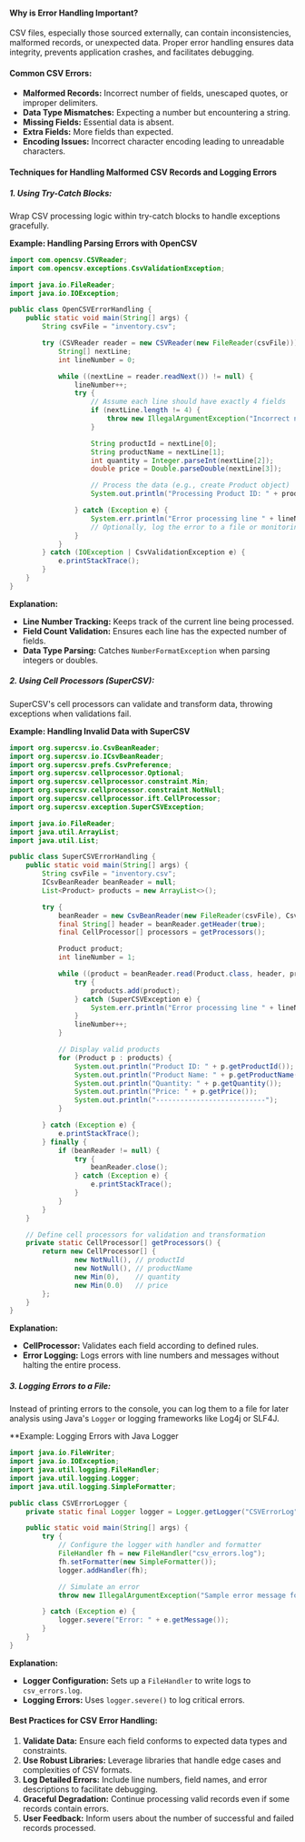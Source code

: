 #### **Why is Error Handling Important?**
CSV files, especially those sourced externally, can contain inconsistencies, malformed records, or unexpected data. Proper error handling ensures data integrity, prevents application crashes, and facilitates debugging.
#### **Common CSV Errors:**
- **Malformed Records:** Incorrect number of fields, unescaped quotes, or improper delimiters.
- **Data Type Mismatches:** Expecting a number but encountering a string.
- **Missing Fields:** Essential data is absent.
- **Extra Fields:** More fields than expected.
- **Encoding Issues:** Incorrect character encoding leading to unreadable characters.
#### **Techniques for Handling Malformed CSV Records and Logging Errors**

##### **1. Using Try-Catch Blocks:**
Wrap CSV processing logic within try-catch blocks to handle exceptions gracefully.

**Example: Handling Parsing Errors with OpenCSV**
```java
import com.opencsv.CSVReader;
import com.opencsv.exceptions.CsvValidationException;

import java.io.FileReader;
import java.io.IOException;

public class OpenCSVErrorHandling {
    public static void main(String[] args) {
        String csvFile = "inventory.csv";

        try (CSVReader reader = new CSVReader(new FileReader(csvFile))) {
            String[] nextLine;
            int lineNumber = 0;

            while ((nextLine = reader.readNext()) != null) {
                lineNumber++;
                try {
                    // Assume each line should have exactly 4 fields
                    if (nextLine.length != 4) {
                        throw new IllegalArgumentException("Incorrect number of fields");
                    }

                    String productId = nextLine[0];
                    String productName = nextLine[1];
                    int quantity = Integer.parseInt(nextLine[2]);
                    double price = Double.parseDouble(nextLine[3]);

                    // Process the data (e.g., create Product object)
                    System.out.println("Processing Product ID: " + productId);

                } catch (Exception e) {
                    System.err.println("Error processing line " + lineNumber + ": " + e.getMessage());
                    // Optionally, log the error to a file or monitoring system
                }
            }
        } catch (IOException | CsvValidationException e) {
            e.printStackTrace();
        }
    }
}
```
**Explanation:**
- **Line Number Tracking:** Keeps track of the current line being processed.
- **Field Count Validation:** Ensures each line has the expected number of fields.
- **Data Type Parsing:** Catches `NumberFormatException` when parsing integers or doubles.
##### **2. Using Cell Processors (SuperCSV):**
SuperCSV's cell processors can validate and transform data, throwing exceptions when validations fail.

**Example: Handling Invalid Data with SuperCSV**
```java
import org.supercsv.io.CsvBeanReader;
import org.supercsv.io.ICsvBeanReader;
import org.supercsv.prefs.CsvPreference;
import org.supercsv.cellprocessor.Optional;
import org.supercsv.cellprocessor.constraint.Min;
import org.supercsv.cellprocessor.constraint.NotNull;
import org.supercsv.cellprocessor.ift.CellProcessor;
import org.supercsv.exception.SuperCSVException;

import java.io.FileReader;
import java.util.ArrayList;
import java.util.List;

public class SuperCSVErrorHandling {
    public static void main(String[] args) {
        String csvFile = "inventory.csv";
        ICsvBeanReader beanReader = null;
        List<Product> products = new ArrayList<>();

        try {
            beanReader = new CsvBeanReader(new FileReader(csvFile), CsvPreference.STANDARD_PREFERENCE);
            final String[] header = beanReader.getHeader(true);
            final CellProcessor[] processors = getProcessors();

            Product product;
            int lineNumber = 1;

            while ((product = beanReader.read(Product.class, header, processors)) != null) {
                try {
                    products.add(product);
                } catch (SuperCSVException e) {
                    System.err.println("Error processing line " + lineNumber + ": " + e.getMessage());
                }
                lineNumber++;
            }

            // Display valid products
            for (Product p : products) {
                System.out.println("Product ID: " + p.getProductId());
                System.out.println("Product Name: " + p.getProductName());
                System.out.println("Quantity: " + p.getQuantity());
                System.out.println("Price: " + p.getPrice());
                System.out.println("---------------------------");
            }

        } catch (Exception e) {
            e.printStackTrace();
        } finally {
            if (beanReader != null) {
                try {
                    beanReader.close();
                } catch (Exception e) {
                    e.printStackTrace();
                }
            }
        }
    }

    // Define cell processors for validation and transformation
    private static CellProcessor[] getProcessors() {
        return new CellProcessor[] {
                new NotNull(), // productId
                new NotNull(), // productName
                new Min(0),    // quantity
                new Min(0.0)   // price
        };
    }
}
```
**Explanation:**
- **CellProcessor:** Validates each field according to defined rules.
- **Error Logging:** Logs errors with line numbers and messages without halting the entire process.
##### **3. Logging Errors to a File:**
Instead of printing errors to the console, you can log them to a file for later analysis using Java's `Logger` or logging frameworks like Log4j or SLF4J.

**Example: Logging Errors with Java Logger
```java
import java.io.FileWriter;
import java.io.IOException;
import java.util.logging.FileHandler;
import java.util.logging.Logger;
import java.util.logging.SimpleFormatter;

public class CSVErrorLogger {
    private static final Logger logger = Logger.getLogger("CSVErrorLog");

    public static void main(String[] args) {
        try {
            // Configure the logger with handler and formatter
            FileHandler fh = new FileHandler("csv_errors.log");
            fh.setFormatter(new SimpleFormatter());
            logger.addHandler(fh);

            // Simulate an error
            throw new IllegalArgumentException("Sample error message for CSV processing.");

        } catch (Exception e) {
            logger.severe("Error: " + e.getMessage());
        }
    }
}
```
**Explanation:**
- **Logger Configuration:** Sets up a `FileHandler` to write logs to `csv_errors.log`.
- **Logging Errors:** Uses `logger.severe()` to log critical errors.
#### **Best Practices for CSV Error Handling:**
1. **Validate Data:** Ensure each field conforms to expected data types and constraints.
2. **Use Robust Libraries:** Leverage libraries that handle edge cases and complexities of CSV formats.
3. **Log Detailed Errors:** Include line numbers, field names, and error descriptions to facilitate debugging.
4. **Graceful Degradation:** Continue processing valid records even if some records contain errors.
5. **User Feedback:** Inform users about the number of successful and failed records processed.